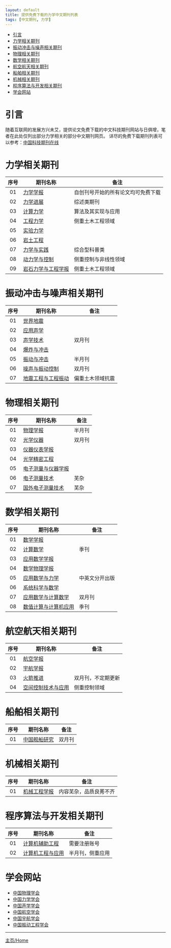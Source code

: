 ```yaml
---
layout: default
title: 提供免费下载的力学中文期刊列表
tags: [中文期刊, 力学]
---
```

- [引言](#%E5%BC%95%E8%A8%80)
- [力学相关期刊](#%E5%8A%9B%E5%AD%A6%E7%9B%B8%E5%85%B3%E6%9C%9F%E5%88%8A)
- [振动冲击与噪声相关期刊](#%E6%8C%AF%E5%8A%A8%E5%86%B2%E5%87%BB%E4%B8%8E%E5%99%AA%E5%A3%B0%E7%9B%B8%E5%85%B3%E6%9C%9F%E5%88%8A)
- [物理相关期刊](#%E7%89%A9%E7%90%86%E7%9B%B8%E5%85%B3%E6%9C%9F%E5%88%8A)
- [数学相关期刊](#%E6%95%B0%E5%AD%A6%E7%9B%B8%E5%85%B3%E6%9C%9F%E5%88%8A)
- [航空航天相关期刊](#%E8%88%AA%E7%A9%BA%E8%88%AA%E5%A4%A9%E7%9B%B8%E5%85%B3%E6%9C%9F%E5%88%8A)
- [船舶相关期刊](#%E8%88%B9%E8%88%B6%E7%9B%B8%E5%85%B3%E6%9C%9F%E5%88%8A)
- [机械相关期刊](#%E6%9C%BA%E6%A2%B0%E7%9B%B8%E5%85%B3%E6%9C%9F%E5%88%8A)
- [程序算法与开发相关期刊](#%E7%A8%8B%E5%BA%8F%E7%AE%97%E6%B3%95%E4%B8%8E%E5%BC%80%E5%8F%91%E7%9B%B8%E5%85%B3%E6%9C%9F%E5%88%8A)
- [学会网站](#%E5%AD%A6%E4%BC%9A%E7%BD%91%E7%AB%99)

# 引言

随着互联网的发展方兴未艾，提供论文免费下载的中文科技期刊网站与日俱增，笔者在此处仅列出部分力学相关的部分中文期刊网页。
详尽的免费下载期刊列表可以参考：[中国科技期刊在线](http://www.paper.edu.cn/journal/index.shtml)

# 力学相关期刊

| 序号 |期刊名称              |备注  |
| :--: |------------------------|--|
| 01   | [力学学报][lxxb]   |自创刊号开始的所有论文均可免费下载|
| 02   | [力学进展][lxjz]    |综述类期刊|
| 03   | [计算力学][jslx]             |算法及其实现与应用 |
| 04   | [工程力学][gclx]           |侧重土木工程领域 |
| 05   | [实验力学][sylx]            | |
| 06   | [岩土工程][ytgc]                             | |
| 07   | [力学与实践][lxsj]       |综合型科普类|
| 08   | [动力学与控制][dlkz]   |侧重控制与非线性领域 |
| 09   | [岩石力学与工程学报][yslx] |侧重土木工程领域 |

# 振动冲击与噪声相关期刊

| 序号 |期刊名称              |备注  |
|:--:|--------------------|--|
| 01 | [世界地震][sjdz] | |
| 02 | [应用声学][yysx] | |
| 03 | [声学技术][sxjs] | 双月刊|
| 04 | [爆炸与冲击][bzcj]       | |
| 05 | [振动与冲击][zdcj] | 半月刊|
| 06 | [噪声与振动控制][zszdkz] |双月刊 |
| 07 | [地震工程与工程振动][dzgc] | 偏重土木领域抗震|

# 物理相关期刊

| 序号 |期刊名称              |备注  |
|:--:|--|--|
| 01 | [物理学报][wlxb] |半月刊 |
| 02 | [光学仪器][gxyq] |双月刊|
| 03 | [仪器仪表学报][yqyb] | |
| 04 | [光学精密工程][gxjmgc] | |
| 05 | [电子测量与仪器学报][dzcly2q] | |
| 06 | [电子测量技术][dzcl] | 芜杂 |
| 07 | [国外电子测量技术][gwdzcl] | 芜杂 |

# 数学相关期刊

| 序号 |期刊名称              |备注  |
|:--:|--|--|
| 01 | [数学学报][sxxb] | |
| 02 | [计算数学][jssx] | 季刊|
| 03 | [应用数学学报][applmath] | |
| 04 | [数学物理学报][sxwl] | |
| 05 | [应用数学与力学][yysxlx] |中英文分开出版 |
| 06 | [系统科学与数学][xtkxsx] | |
| 07 | [应用数学与计算数学][yysxjssx] |双月刊 |
| 08 | [数值计算与计算机应用][szjs] | 季刊|

# 航空航天相关期刊

| 序号 |期刊名称              |备注  |
|:--:|--|--|
| 01 | [航空学报][hkxb] | |
| 02 | [宇航学报][yhxb] | |
| 03 | [火箭推进][hjtj] | 双月刊，不定期更新|
| 04 | [空间控制技术与应用][kjkzjs] |侧重控制领域 |

# 船舶相关期刊

| 序号 |期刊名称              |备注  |
|:--:|--|--|
| 01 | [中国舰船研究][jcyj] | 双月刊|

# 机械相关期刊

| 序号 |期刊名称              |备注  |
|:--:|--|--|
| 01 | [机械工程学报][jxgc] |内容芜杂，品质良莠不齐 |

# 程序算法与开发相关期刊

| 序号 |期刊名称              |备注  |
|:--:|--|--|
| 01 | [计算机辅助工程][China_cae] | 需要注册账号|
| 02 | [计算机工程与应用][jsjgcyy]|半月刊，侧重应用|

# 学会网站

- [中国物理学会][cps]
- [中国力学学会][castam]
- [中国声学学会][asc]
- [中国航空学会][csaa]
- [中国宇航学会][csas]
- [中国振动工程学会][csve]

---

[主页/Home](/)

[cps]: http://www.cps-net.org.cn
[asc]: http://www.aschina.org
[csve]: http://www.csve.net.cn
[castam]: http://www.cstam.org.cn
[csas]: http://www.csaspace.org.cn
[csaa]: http://www.csaa.org.cn

[lxxb]: http://lxxb.cstam.org.cn
[lxjz]: http://lxjz.cstam.org.cn
[lxsj]: http://lxsj.cstam.org.cn
[jslx]: http://www.cjcm.net
[gclx]: http://gclx.tsinghua.edu.cn
[bzcj]: http://www.bzycj.cn
[sylx]: http://sylx.ustc.edu.cn
[dlkz]: http://dlxykzxb.cnjournals.net
[ytgc]: http://manu31.magtech.com.cn/Jwk_ytgcxb/CN/volumn/current.shtml
[dzgc]: http://dzgc.iemzzs.com
[sjdz]: http://sjdz.iemzzs.com
[zdcj]: http://jvs.sjtu.edu.cn
[yysx]: http://yysx.cnjournals.cn
[zszdkz]: http://nvc.sjtu.edu.cn
[sxjs]: http://sxjs.cnjournals.cn
[China_cae]: http://www.chinacae.cn

[jssx]: http://www.computmath.com
[szjs]: http://www.computmath.com

[wlxb]: http://wulixb.iphy.ac.cn

[jcyj]: http://www.ship-research.com

[hkxb]: http://hkxb.buaa.edu.cn
[yhxb]: http://www.yhxb.org
[hjtj]: http://hjtjnew.paperopen.com
[kjkzjs]: http://manu03.magtech.com.cn/kjkzjs/CN/volumn/home.shtml

[jxgc]: http://www.cjmenet.com.cn

[yslx]: http://www.rockmech.org

[yysxlx]: http://www.applmathmech.cn
[yysxjssx]: http://www.camc.shu.edu.cn

[xtkxsx]: http://www.sysmath.com
[sxwl]: http://121.43.60.238/sxwlxbA/CN/volumn/home.shtml

[jsjgcyy]: http://cea.ceaj.org

[sxxb]: http://123.57.41.99/Jwk_sxxb_cn/CN/volumn/home.shtml
[applmath]: http://www.applmath.com.cn

[gxyq]: http://joi.usst.edu.cn

[yqyb]: http://yqyb.etmchina.com
[dzcl]: http://emt.etmchina.com
[gwdzcl]: http://femt.etmchina.com
[dzcly2q]: http://jemi.etmchina.com
[gxjmgc]: http://www.eope.net
